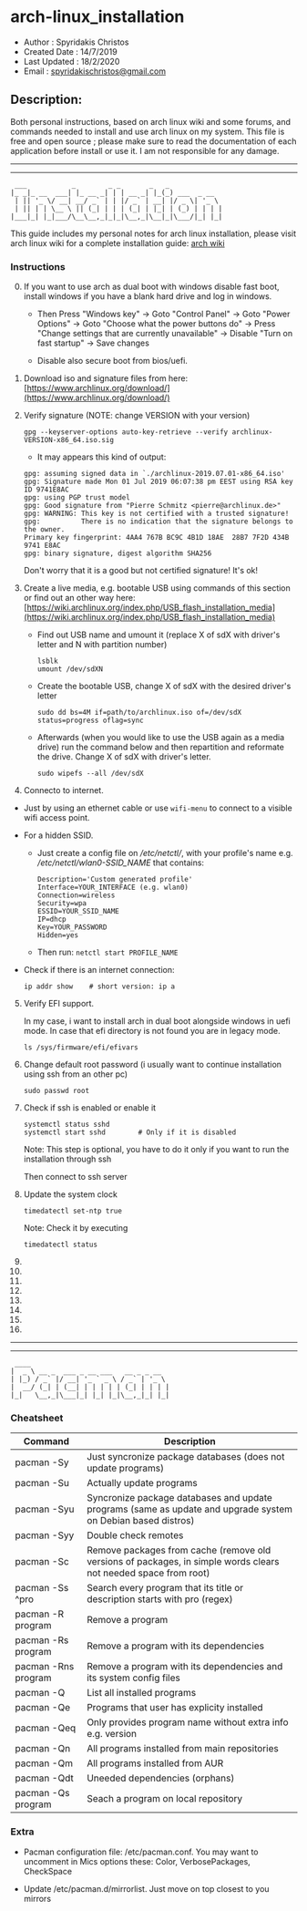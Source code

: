# arch-linux_installation

  * Author : Spyridakis Christos
  * Created Date : 14/7/2019
  * Last Updated : 18/2/2020
  * Email : spyridakischristos@gmail.com


##  Description: 
Both personal instructions, based on arch linux wiki and some forums, and commands needed to install and use arch linux on my system. This file is free and open source ; please make sure to read the documentation of each application before install or use it. I am not responsible for any damage.     

___
___


```
 ___           _        _ _       _   _             
|_ _|_ __  ___| |_ __ _| | | __ _| |_(_) ___  _ __  
 | || '_ \/ __| __/ _` | | |/ _` | __| |/ _ \| '_ \ 
 | || | | \__ \ || (_| | | | (_| | |_| | (_) | | | |
|___|_| |_|___/\__\__,_|_|_|\__,_|\__|_|\___/|_| |_|

```
This guide includes my personal notes for arch linux installation, please visit arch linux wiki for a complete installation guide: [arch wiki](https://www.archlinux.org/)

### Instructions
0. If you want to use arch as dual boot with windows disable fast boot, install windows if you have a blank hard drive and log in windows. 

    - Then Press "Windows key" -> Goto "Control Panel" -> Goto "Power Options" -> Goto "Choose what the power buttons do" -> Press "Change settings that are currently unavailable" -> Disable "Turn on fast startup" -> Save changes

    - Disable also secure boot from bios/uefi.

1. Download iso and signature files from here: [https://www.archlinux.org/download/](https://www.archlinux.org/download/)


2. Verify signature (NOTE: change VERSION with your version)
   ```
   gpg --keyserver-options auto-key-retrieve --verify archlinux-VERSION-x86_64.iso.sig
   ```

   * It may appears this kind of output:
    ```
    gpg: assuming signed data in `./archlinux-2019.07.01-x86_64.iso'
    gpg: Signature made Mon 01 Jul 2019 06:07:38 pm EEST using RSA key ID 9741E8AC
    gpg: using PGP trust model
    gpg: Good signature from "Pierre Schmitz <pierre@archlinux.de>"
    gpg: WARNING: This key is not certified with a trusted signature!
    gpg:          There is no indication that the signature belongs to the owner.
    Primary key fingerprint: 4AA4 767B BC9C 4B1D 18AE  28B7 7F2D 434B 9741 E8AC
    gpg: binary signature, digest algorithm SHA256
    ```
    Don't worry that it is a good but not certified signature! It's ok!
   
3. Create a live media, e.g. bootable USB using commands of this section or find out an other way here:  
[https://wiki.archlinux.org/index.php/USB_flash_installation_media](https://wiki.archlinux.org/index.php/USB_flash_installation_media)

    - Find out USB name and umount it (replace X of sdX with driver's letter and N with partition number)
        ```
        lsblk
        umount /dev/sdXN
        ```

    - Create the bootable USB, change X of sdX with the desired driver's letter
        ```
        sudo dd bs=4M if=path/to/archlinux.iso of=/dev/sdX status=progress oflag=sync
        ```

    - Afterwards (when you would like to use the USB again as a media drive) run the command below and then repartition and reformate the drive. Change X of sdX with driver's letter.
        ```
        sudo wipefs --all /dev/sdX
        ```

4. Connecto to internet.
 
 * Just by using an  ethernet cable or use `wifi-menu` to connect to a visible wifi access point. 
 * For a hidden SSID.
   
    * Just create a config file on */etc/netctl/*, with your profile's name e.g. */etc/netctl/wlan0-SSID_NAME* that contains:

        ```
        Description='Custom generated profile'
        Interface=YOUR_INTERFACE (e.g. wlan0)
        Connection=wireless
        Security=wpa
        ESSID=YOUR_SSID_NAME
        IP=dhcp
        Key=YOUR_PASSWORD
        Hidden=yes
        ```

   * Then run: `netctl start PROFILE_NAME`
 
 * Check if there is an internet connection:
    ```
    ip addr show    # short version: ip a
    ```

5.  Verify EFI support.
    
    In my case, i want to install arch in dual boot alongside windows in uefi mode.
    In case that efi directory is not found you are in legacy mode.

    ```
    ls /sys/firmware/efi/efivars
    ```
   
6. Change default root password (i usually want to continue installation using ssh from an other pc)
    
    ```
    sudo passwd root
    ```
   
7. Check if ssh is enabled or enable it

    ```
    systemctl status sshd
    systemctl start sshd        # Only if it is disabled
    ```

    Note: This step is optional, you have to do it only if you want to run the installation through ssh
    
    Then connect to ssh server

8. Update the system clock
   
    ```
    timedatectl set-ntp true
    ```
    
    Note: Check it by executing
    
    ```
    timedatectl status
    ```

1. 

1.  

1.  

8. 

9.  

10. 

11. 

12. 
___
___

```
 ____                                  
|  _ \ __ _  ___ _ __ ___   __ _ _ __  
| |_) / _` |/ __| '_ ` _ \ / _` | '_ \ 
|  __/ (_| | (__| | | | | | (_| | | | |
|_|   \__,_|\___|_| |_| |_|\__,_|_| |_|
```

### Cheatsheet
Command             | Description
--------------------|------------
pacman -Sy          | Just syncronize package databases (does not update programs)                                                      
pacman -Su          | Actually update programs                                                                                          
pacman -Syu         | Syncronize package databases and update programs (same as update and upgrade system on Debian based distros)      
pacman -Syy         | Double check remotes                                                                                              
pacman -Sc          | Remove packages from cache (remove old versions of packages, in simple words clears not needed space from root)   
pacman -Ss ^pro     | Search every program that its title or description starts with pro (regex)                                        
pacman -R program   | Remove a program                                                                                                  
pacman -Rs program  | Remove a program with its dependencies                                                                            
pacman -Rns program | Remove a program with its dependencies and its system config files                                                
pacman -Q           | List all installed programs                                                                                       
pacman -Qe          | Programs that user has explicity installed                                                                        
pacman -Qeq         | Only provides program name without extra info e.g. version                                                            
pacman -Qn          | All programs installed from main repositories                                                                     
pacman -Qm          | All programs installed from AUR                                                                                   
pacman -Qdt         | Uneeded dependencies (orphans)                                                                                    
pacman -Qs program  | Seach a program on local repository                                                                               


### Extra
*  Pacman configuration file: /etc/pacman.conf. You may want to uncomment in Mics options these: Color, VerbosePackages, CheckSpace

* Update /etc/pacman.d/mirrorlist. Just move on top closest to you mirrors
